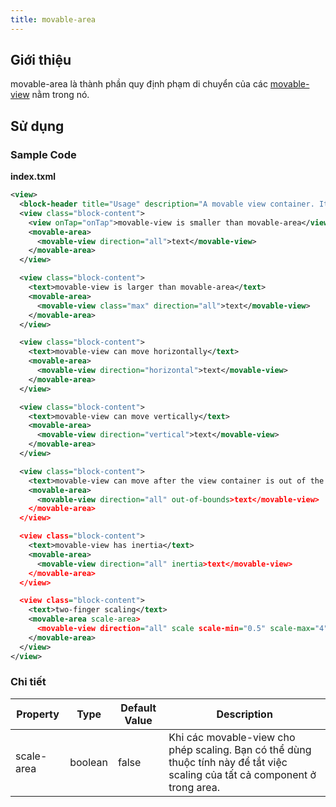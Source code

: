 ```yaml
---
title: movable-area
---
```


## Giới thiệu

movable-area là thành phần quy định phạm di chuyển của các [movable-view](movable-view) nằm trong nó.

## Sử dụng

### Sample Code

**index.txml**

```xml
<view>
  <block-header title="Usage" description="A movable view container. It can be dragged to move on a page. " />
  <view class="block-content">
    <view onTap="onTap">movable-view is smaller than movable-area</view>
    <movable-area>
      <movable-view direction="all">text</movable-view>
    </movable-area>
  </view>

  <view class="block-content">
    <text>movable-view is larger than movable-area</text>
    <movable-area>
      <movable-view class="max" direction="all">text</movable-view>
    </movable-area>
  </view>

  <view class="block-content">
    <text>movable-view can move horizontally</text>
    <movable-area>
      <movable-view direction="horizontal">text</movable-view>
    </movable-area>
  </view>

  <view class="block-content">
    <text>movable-view can move vertically</text>
    <movable-area>
      <movable-view direction="vertical">text</movable-view>
    </movable-area>
  </view>

  <view class="block-content">
    <text>movable-view can move after the view container is out of the movable area</text>
    <movable-area>
      <movable-view direction="all" out-of-bounds>text</movable-view>
    </movable-area>
  </view>

  <view class="block-content">
    <text>movable-view has inertia</text>
    <movable-area>
      <movable-view direction="all" inertia>text</movable-view>
    </movable-area>
  </view>

  <view class="block-content">
    <text>two-finger scaling</text>
    <movable-area scale-area>
      <movable-view direction="all" scale scale-min="0.5" scale-max="4">text</movable-view>
    </movable-area>
  </view>
</view>
```

### Chi tiết

| Property   | Type    | Default Value | Description                                                                                                                  |
| ---------- | ------- | ------------- | ---------------------------------------------------------------------------------------------------------------------------- |
| scale-area | boolean | false         | Khi các movable-view cho phép scaling. Bạn có thể dùng thuộc tính này để tắt việc scaling của tất cả component ở trong area. |

